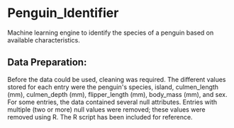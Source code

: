 # Penguin_Identifier

Machine learning engine to identify the species of a penguin based on available characteristics.

## Data Preparation:

Before the data could be used, cleaning was required. The different values stored for each entry were the penguin's species, island, culmen_length (mm), culmen_depth (mm), flipper_length (mm), body_mass (mm), and sex. For some entries, the data contained several null attributes. Entries with multiple (two or more) null values were removed; these values were removed using R. The R script has been included for reference.


